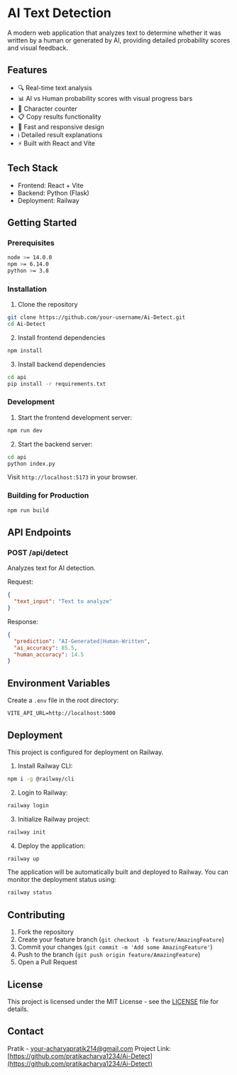 # AI Text Detection

A modern web application that analyzes text to determine whether it was written by a human or generated by AI, providing detailed probability scores and visual feedback.

## Features

- 🔍 Real-time text analysis
- 📊 AI vs Human probability scores with visual progress bars
- 📝 Character counter
- 📋 Copy results functionality
- 🚀 Fast and responsive design
- ℹ️ Detailed result explanations
- ⚡ Built with React and Vite


## Tech Stack

- Frontend: React + Vite
- Backend: Python (Flask)
- Deployment: Railway

## Getting Started

### Prerequisites

```bash
node >= 14.0.0
npm >= 6.14.0
python >= 3.8
```

### Installation

1. Clone the repository
```bash
git clone https://github.com/your-username/Ai-Detect.git
cd Ai-Detect
```

2. Install frontend dependencies
```bash
npm install
```

3. Install backend dependencies
```bash
cd api
pip install -r requirements.txt
```

### Development

1. Start the frontend development server:
```bash
npm run dev
```

2. Start the backend server:
```bash
cd api
python index.py
```

Visit `http://localhost:5173` in your browser.

### Building for Production

```bash
npm run build
```

## API Endpoints

### POST /api/detect

Analyzes text for AI detection.

Request:
```json
{
  "text_input": "Text to analyze"
}
```

Response:
```json
{
  "prediction": "AI-Generated|Human-Written",
  "ai_accuracy": 85.5,
  "human_accuracy": 14.5
}
```

## Environment Variables

Create a `.env` file in the root directory:

```env
VITE_API_URL=http://localhost:5000
```

## Deployment

This project is configured for deployment on Railway.

1. Install Railway CLI:
```bash
npm i -g @railway/cli
```

2. Login to Railway:
```bash
railway login
```

3. Initialize Railway project:
```bash
railway init
```

4. Deploy the application:
```bash
railway up
```

The application will be automatically built and deployed to Railway. You can monitor the deployment status using:
```bash
railway status
```

## Contributing

1. Fork the repository
2. Create your feature branch (`git checkout -b feature/AmazingFeature`)
3. Commit your changes (`git commit -m 'Add some AmazingFeature'`)
4. Push to the branch (`git push origin feature/AmazingFeature`)
5. Open a Pull Request

## License

This project is licensed under the MIT License - see the [LICENSE](LICENSE) file for details.

## Contact

Pratik - [your-acharyapratik214@gmail.com](mailto:acharyapratik214@gmail.com)
Project Link: [https://github.com/pratikacharya1234/Ai-Detect](https://github.com/pratikacharya1234/Ai-Detect)
